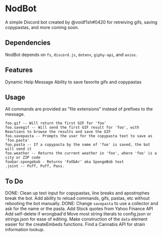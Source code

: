 # NodBot
A simple Discord bot created by @voidf1sh#0420 for retreiving gifs, saving copypastas, and more coming soon.

## Dependencies
NodBot depends on `fs`, `discord.js`, `dotenv`, `giphy-api`, and `axios`.

## Features
Dynamic Help Message
Ability to save favorite gifs and copypastas

## Usage
All commands are provided as "file extensions" instead of prefixes to the message.

```
foo.gif -- Will return the first GIF for 'foo'
foo.savegif -- Will send the first GIF result for 'foo', with Reactions to browse the results and save the GIF
foo.savepasta -- Prompts the user for the copypasta text to save as 'foo.pasta'
foo.pasta -- If a copypasta by the name of 'foo' is saved, the bot will send it
foo.weather -- Returns the current weather in 'foo', where 'foo' is a city or ZIP code
foobar.spongebob - Returns 'FoObAr' aka SpongeBob text
.joint -- Puff, Puff, Pass.
```

## To Do
DONE: Clean up text input for copypastas, line breaks and apostrophes break the bot.
Add ability to reload commands, gifs, pastas, etc without rebooting the bot manually.
DONE: Change `savepasta` to use a collector and ask for the name or the pasta.
Add Stock quotes from Yahoo Finance API
Add self-delete if wrongbad'd
Move most string literals to config.json or strings.json for ease of editing.
Make construction of the `data` element easier for the createEmbeds functions.
Find a Cannabis API for strain information lookup.